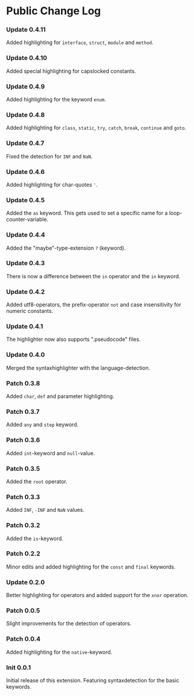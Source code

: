 # Public Change Log

### Update 0.4.11
Added highlighting for `interface`, `struct`, `module` and `method`.

### Update 0.4.10
Added special highlighting for capslocked constants. 

### Update 0.4.9
Added highlighting for the keyword `enum`. 

### Update 0.4.8
Added highlighting for `class`, `static`, `try`, `catch`, `break`, `continue` and `goto`. 

### Update 0.4.7
Fixed the detection for `INF` and `NaN`. 

### Update 0.4.6
Added highlighting for char-quotes `'`.  

### Update 0.4.5
Added the `as` keyword. This gets used to set a specific name for a loop-counter-variable.  

### Update 0.4.4
Added the "maybe"-type-extension `?` (keyword). 

### Update 0.4.3
There is now a difference between the `in` operator and the `in` keyword.

### Update 0.4.2
Added utf8-operators, the prefix-operator `not` and case insensitivity for numeric constants.

### Update 0.4.1
The highlighter now also supports ".pseudocode" files.

### Update 0.4.0
Merged the syntaxhighlighter with the language-detection.

### Patch 0.3.8
Added `char`, `def` and parameter highlighting.

### Patch 0.3.7
Added `any` and `step` keyword.

### Patch 0.3.6
Added `int`-keyword and `null`-value.

### Patch 0.3.5
Added the `root` operator.

### Patch 0.3.3
Added `INF`, `-INF` and `NaN` values.

### Patch 0.3.2
Added the `is`-keyword.

### Patch 0.2.2
Minor edits and added highlighting for the `const` and `final` keywords.

### Update 0.2.0
Better highlighting for operators and added support for the `xnor` operation.

### Patch 0.0.5
Slight improvements for the detection of operators.

### Patch 0.0.4
Added highlighting for the `native`-keyword. 

### Init 0.0.1
Initial release of this extension. 
Featuring syntaxdetection for the basic keywords.